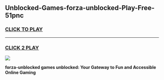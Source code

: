 
## Unblocked-Games-forza-unblocked-Play-Free-51pnc
<h3>
<a href="https://premium76.site?title=forza-unblocked&ref=18A1">CLICK TO PLAY</a></h3>
<hr>

<h3>
<a href="https://premium76.site?title=forza-unblocked&ref=18A1">CLICK 2 PLAY</a>
  
</h3>

<a href="https://premium76.site?title=forza-unblocked&ref=18A1"><img src="https://clearcache.store/games.png"></a>


**forza-unblocked games unblocked: Your Gateway to Fun and Accessible Online Gaming**
